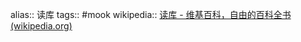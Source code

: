 alias:: 读库
tags:: #mook
wikipedia:: [读库 - 维基百科，自由的百科全书 (wikipedia.org)](https://zh.wikipedia.org/wiki/%E8%AF%BB%E5%BA%93)
